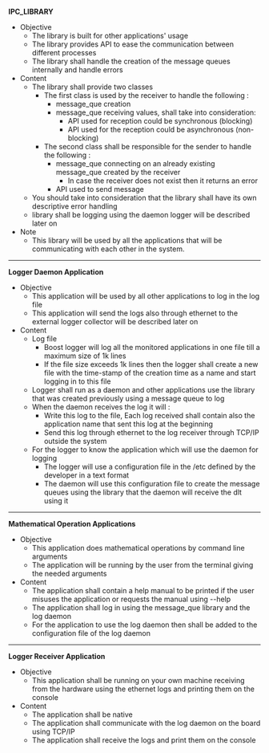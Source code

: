 **IPC_LIBRARY**
- Objective
  - The library is built for other applications' usage
  - The library provides API to ease the communication between different processes
  - The library shall handle the creation of the message queues internally and handle errors
- Content
  - The library shall provide two classes
    - The first class is used by the receiver to handle the following :
      - message_que creation
      - message_que receiving values, shall take into consideration:
        - API used for reception could be synchronous (blocking)
        - API used for the reception could be asynchronous (non-blocking)
    - The second class shall be responsible for the sender to handle the following :
      - message_que connecting on an already existing message_que created by the receiver
        - In case the receiver does not exist then it returns an error
      - API used to send message
  - You should take into consideration that the library shall have its own descriptive error handling
  - library shall be logging using the daemon logger will be described later on
- Note
  - This library will be used by all the applications that will be communicating with each other in the system.

---

**Logger Daemon Application**
- Objective
  - This application will be used by all other applications to log in the log file
  - This application will send the logs also through ethernet to the external logger collector will be described later on
- Content
  - Log file
    - Boost logger will log all the monitored applications in one file till a maximum size of 1k lines
    - If the file size exceeds 1k lines then the logger shall create a new file with the time-stamp of the creation time as a name and start logging in to this file
  - Logger shall run as a daemon and other applications use the library that was created previously using a message queue to log
  - When the daemon receives the log it will :
    - Write this log to the file, Each log received shall contain also the application name that sent this log at the beginning
    - Send this log through ethernet to the log receiver through TCP/IP outside the system
  - For the logger to know the application which will use the daemon for logging
    - The logger will use a configuration file in the /etc defined by the developer in a text format
    - The daemon will use this configuration file to create the message queues using the library that the daemon will receive the dlt using it

---

**Mathematical Operation Applications**
- Objective
  - This application does mathematical operations by command line arguments
  - The application will be running by the user from the terminal giving the needed arguments
- Content
  - The application shall contain a help manual to be printed if the user misuses the application or requests the manual using --help
  - The application shall log in using the message_que library and the log daemon
  - For the application to use the log daemon then shall be added to the configuration file of the log daemon

---

**Logger Receiver Application**
- Objective
  - This application shall be running on your own machine receiving from the hardware using the ethernet logs and printing them on the console
- Content
  - The application shall be native
  - The application shall communicate with the log daemon on the board using TCP/IP
  - The application shall receive the logs and print them on the console
